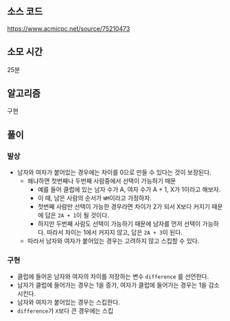 ## 소스 코드

https://www.acmicpc.net/source/75210473

## 소모 시간

25분

## 알고리즘

구현

## 풀이

### 발상

- 남자와 여자가 붙어있는 경우에는 차이를 0으로 만들 수 있다는 것이 보장된다.
  - 왜냐하면 첫번째나 두번째 사람중에서 선택이 가능하기 때문
    - 예를 들어 클럽에 있는 남자 수가 A, 여자 수가 A + 1, X가 1이라고 해보자.
    - 이 때, 남은 사람의 순서가 `WM`이라고 가정하자.
    - 첫번째 사람만 선택이 가능한 경우라면 차이가 2가 되서 X보다 커지기 때문에 답은 `2A + 1`이 될 것이다.
    - 하지만 두번째 사람도 선택이 가능하기 때문에 남자를 먼저 선택이 가능하다. 따라서 차이는 1에서 커지지 않고, 답은 `2A + 3`이 된다.
  - 따라서 남자와 여자가 붙어있는 경우는 고려하지 않고 스킵할 수 있다.

### 구현

- 클럽에 들어온 남자와 여자의 차이를 저장하는 변수 `difference` 를 선언한다.
- 남자가 클럽에 들어가는 경우는 1을 증가, 여자가 클럽에 들어가는 경우는 1을 감소시킨다.
- 남자와 여자가 붙어있는 경우는 스킵한다.
- `difference`가 `X`보다 큰 경우에는 스킵
